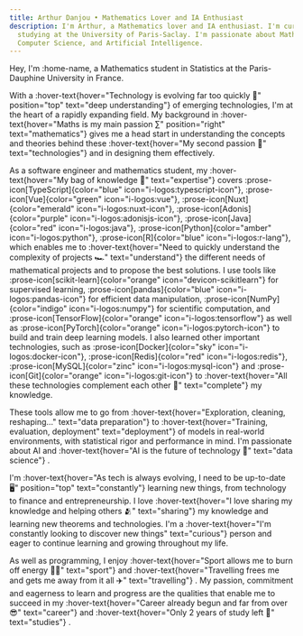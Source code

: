 ```yaml
---
title: Arthur Danjou • Mathematics Lover and IA Enthusiast
description: I'm Arthur, a Mathematics lover and IA enthusiast. I'm currently
  studying at the University of Paris-Saclay. I'm passionate about Mathematics,
  Computer Science, and Artificial Intelligence.
---
```


Hey, I'm :home-name, a Mathematics student in Statistics at the Paris-Dauphine University in France.

With a :hover-text{hover="Technology is evolving far too quickly 🤯" position="top" text="deep understanding"} of emerging technologies, I'm at the heart of a rapidly expanding field. My background in :hover-text{hover="Maths is my main passion ∑" position="right" text="mathematics"} gives me a head start in understanding the concepts and theories behind these :hover-text{hover="My second passion 📱" text="technologies"} and in designing them effectively.

As a software engineer and mathematics student, my :hover-text{hover="My bag of knowledge 🎒" text="expertise"} covers
:prose-icon[TypeScript]{color="blue" icon="i-logos:typescript-icon"},
:prose-icon[Vue]{color="green" icon="i-logos:vue"},
:prose-icon[Nuxt]{color="emerald" icon="i-logos:nuxt-icon"},
:prose-icon[Adonis]{color="purple" icon="i-logos:adonisjs-icon"},
:prose-icon[Java]{color="red" icon="i-logos:java"},
:prose-icon[Python]{color="amber" icon="i-logos:python"},
:prose-icon[R]{color="blue" icon="i-logos:r-lang"}, which enables me to :hover-text{hover="Need to quickly understand the complexity of projects 🏎️" text="understand"} the different needs of mathematical projects and to propose the best solutions.
I use tools like
:prose-icon[scikit-learn]{color="orange" icon="devicon-scikitlearn"} for supervised learning,
:prose-icon[pandas]{color="blue" icon="i-logos:pandas-icon"} for efficient data manipulation,
:prose-icon[NumPy]{color="indigo" icon="i-logos:numpy"} for scientific computation, and
:prose-icon[TensorFlow]{color="orange" icon="i-logos:tensorflow"} as well as :prose-icon[PyTorch]{color="orange" icon="i-logos:pytorch-icon"} to build and train deep learning models.
I also learned other important technologies, such as
:prose-icon[Docker]{color="sky" icon="i-logos:docker-icon"},
:prose-icon[Redis]{color="red" icon="i-logos:redis"},
:prose-icon[MySQL]{color="zinc" icon="i-logos:mysql-icon"} and
:prose-icon[Git]{color="orange" icon="i-logos:git-icon"} to :hover-text{hover="All these technologies complement each other 🔗" text="complete"} my knowledge.

These tools allow me to go from :hover-text{hover="Exploration, cleaning, reshaping…" text="data preparation"} to :hover-text{hover="Training, evaluation, deployment" text="deployment"} of models in real-world environments, with statistical rigor and performance in mind. I'm passionate about AI and :hover-text{hover="AI is the future of technology 🤖" text="data science"} .

I'm :hover-text{hover="As tech is always evolving, I need to be up-to-date 🖥️" position="top" text="constantly"} learning new things, from technology to finance and entrepreneurship. I love :hover-text{hover="I love sharing my knowledge and helping others 🫂" text="sharing"} my knowledge and learning new theorems and technologies. I'm a :hover-text{hover="I'm constantly looking to discover new things" text="curious"} person and eager to continue learning and growing throughout my life.

As well as programming, I enjoy :hover-text{hover="Sport allows me to burn off energy 🏋️‍♂️" text="sport"} and :hover-text{hover="Travelling frees me and gets me away from it all ✈️" text="travelling"} . My passion, commitment and eagerness to learn and progress are the qualities that enable me to succeed in my :hover-text{hover="Career already begun and far from over 😎" text="career"} and :hover-text{hover="Only 2 years of study left 💪" text="studies"} .
